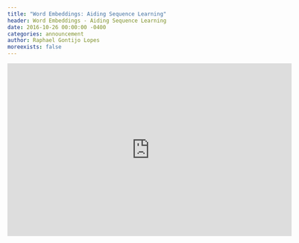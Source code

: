```yaml
---
title: "Word Embeddings: Aiding Sequence Learning"
header: Word Embeddings - Aiding Sequence Learning
date: 2016-10-26 00:00:00 -0400
categories: announcement
author: Raphael Gontijo Lopes
moreexists: false
---
```

<!-- embedded slides should have width="640" height="389" -->
<iframe src="https://docs.google.com/presentation/d/1Sn7zanuTFBZ746ZFNTQmLifsCABOHuk6Jxtxj9qK6HA/embed?start=false&loop=false&delayms=3000" frameborder="0" width="640" height="389" allowfullscreen="true" mozallowfullscreen="true" webkitallowfullscreen="true"></iframe>
